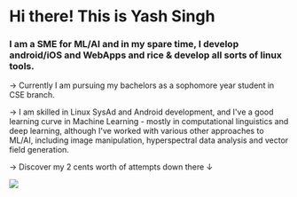 # Hi there! This is Yash Singh

### I am a SME for ML/AI and in my spare time, I develop android/iOS and WebApps and rice & develop all sorts of linux tools.

 -> Currently I am pursuing my bachelors as a sophomore year student in CSE branch.
 
 -> I am skilled in Linux SysAd and Android development, and I've a good learning curve in Machine Learning - mostly in computational linguistics and deep learning, although I've worked with various other approaches to ML/AI, including image manipulation, hyperspectral data analysis and vector field generation.
 
 -> Discover my 2 cents worth of attempts down there ↓	
 
 <img src="https://github-readme-stats.vercel.app/api?username=probe2k&&show_icons=true&title_color=e0ffff&icon_color=00ffd5&text_color=008080&bg_color=191919">

